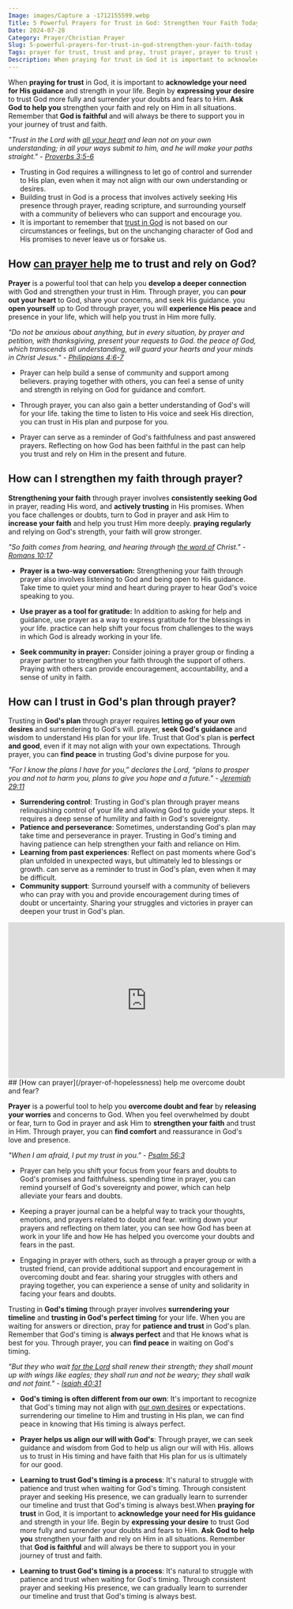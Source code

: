 ```yaml
---
Image: images/Capture a -1712155599.webp
Title: 5 Powerful Prayers for Trust in God: Strengthen Your Faith Today
Date: 2024-07-28
Category: Prayer/Christian Prayer
Slug: 5-powerful-prayers-for-trust-in-god-strengthen-your-faith-today
Tags: prayer for trust, trust and pray, trust prayer, prayer to trust god, prayer to trust in god, prayer to strengthen faith, prayer, christian prayer
Description: When praying for trust in God it is important to acknowledge your need for His guidance and strength in your life Begin by expressing your desire to trust God more fully and surrender your doubts and fears to Him Ask God to help you strengthen your faith and rely on
---
```


When **praying for trust** in God, it is important to **acknowledge your need for His guidance** and strength in your life. Begin by **expressing your desire** to trust God more fully and surrender your doubts and fears to Him. **Ask God to help you** strengthen your faith and rely on Him in all situations. Remember that **God is faithful** and will always be there to support you in your journey of trust and faith.

*"Trust in the Lord with [all your heart](/powerful-prayer-for-christian-new-beginnings-find-hope-and-renewal) and lean not on your own understanding; in all your ways submit to him, and he will make your paths straight." - [Proverbs 3:5-6](https://www.bibleref.com/Proverbs/3/Proverbs-3-5.html)*

- Trusting in God requires a willingness to let go of control and surrender to His plan, even when it may not align with our own understanding or desires.
- Building trust in God is a process that involves actively seeking His presence through prayer, reading scripture, and surrounding yourself with a community of believers who can support and encourage you.
- It is important to remember that [trust in God](/transformative-power-of-christian-prayer-comprehensive-guide) is not based on our circumstances or feelings, but on the unchanging character of God and His promises to never leave us or forsake us.

## How [can prayer help](/healing-prayers-for-a-broken-heart-finding-peace-and-comfort-in-gods-love) me to trust and rely on God?

**Prayer** is a powerful tool that can help you **develop a deeper connection** with God and strengthen your trust in Him. Through prayer, you can **pour out your heart** to God, share your concerns, and seek His guidance.  you **open yourself** up to God through prayer, you will **experience His peace** and presence in your life, which will help you trust in Him more fully.

*"Do not be anxious about anything, but in every situation, by prayer and petition, with thanksgiving, present your requests to God.  the peace of God, which transcends all understanding, will guard your hearts and your minds in Christ Jesus." - [Philippians 4:6-7](https://www.bibleref.com/Philippians/4/Philippians-4-6.html)*

- Prayer can help build a sense of community and support among believers.  praying together with others, you can feel a sense of unity and strength in relying on God for guidance and comfort.

- Through prayer, you can also gain a better understanding of God's will for your life.  taking the time to listen to His voice and seek His direction, you can trust in His plan and purpose for you.

- Prayer can serve as a reminder of God's faithfulness and past answered prayers. Reflecting on how God has been faithful in the past can help you trust and rely on Him in the present and future.

## How can I strengthen my faith through prayer?

**Strengthening your faith** through prayer involves **consistently seeking God** in prayer, reading His word, and **actively trusting** in His promises. When you face challenges or doubts, turn to God in prayer and ask Him to **increase your faith** and help you trust Him more deeply.  **praying regularly** and relying on God's strength, your faith will grow stronger.

*"So faith comes from hearing, and hearing through [the word of](/top-50-spiritual-weapons-for-warfare-a-biblical-guide-for-christian-warriors) Christ." - [Romans 10:17](https://www.bibleref.com/Romans/10/Romans-10-17.html)*

- **Prayer is a two-way conversation:** Strengthening your faith through prayer also involves listening to God and being open to His guidance. Take time to quiet your mind and heart during prayer to hear God's voice speaking to you.

- **Use prayer as a tool for gratitude:** In addition to asking for help and guidance, use prayer as a way to express gratitude for the blessings in your life.  practice can help shift your focus from challenges to the ways in which God is already working in your life.

- **Seek community in prayer:** Consider joining a prayer group or finding a prayer partner to strengthen your faith through the support of others. Praying with others can provide encouragement, accountability, and a sense of unity in faith.

## How can I trust in God's plan through prayer?

Trusting in **God's plan** through prayer requires **letting go of your own desires** and surrendering to God's will.  prayer, **seek God's guidance** and wisdom to understand His plan for your life. Trust that God's plan is **perfect and good**, even if it may not align with your own expectations. Through prayer, you can **find peace** in trusting God's divine purpose for you.

*"For I know the plans I have for you,” declares the Lord, “plans to prosper you and not to harm you, plans to give you hope and a future." - [Jeremiah 29:11](https://www.bibleref.com/Jeremiah/29/Jeremiah-29-11.html)*

- **Surrendering control**: Trusting in God's plan through prayer means relinquishing control of your life and allowing God to guide your steps. It requires a deep sense of humility and faith in God's sovereignty.
- **Patience and perseverance**: Sometimes, understanding God's plan may take time and perseverance in prayer. Trusting in God's timing and having patience can help strengthen your faith and reliance on Him.
- **Learning from past experiences**: Reflect on past moments where God's plan unfolded in unexpected ways, but ultimately led to blessings or growth.  can serve as a reminder to trust in God's plan, even when it may be difficult.
- **Community support**: Surround yourself with a community of believers who can pray with you and provide encouragement during times of doubt or uncertainty. Sharing your struggles and victories in prayer can deepen your trust in God's plan.


<iframe width="560" height="315" src="https://www.youtube.com/embed/s6NdBRSbqKE" frameborder="0" allow="autoplay; encrypted-media" allowfullscreen></iframe>
## [How can prayer](/prayer-of-hopelessness) help me overcome doubt and fear?

**Prayer** is a powerful tool to help you **overcome doubt and fear** by **releasing your worries** and concerns to God. When you feel overwhelmed by doubt or fear, turn to God in prayer and ask Him to **strengthen your faith** and trust in Him. Through prayer, you can **find comfort** and reassurance in God's love and presence.

*"When I am afraid, I put my trust in you." - [Psalm 56:3](https://www.bibleref.com/Psalm/56/Psalm-56-3.html)*

- Prayer can help you shift your focus from your fears and doubts to God's promises and faithfulness.  spending time in prayer, you can remind yourself of God's sovereignty and power, which can help alleviate your fears and doubts.

- Keeping a prayer journal can be a helpful way to track your thoughts, emotions, and prayers related to doubt and fear.  writing down your prayers and reflecting on them later, you can see how God has been at work in your life and how He has helped you overcome your doubts and fears in the past.

- Engaging in prayer with others, such as through a prayer group or with a trusted friend, can provide additional support and encouragement in overcoming doubt and fear.  sharing your struggles with others and praying together, you can experience a sense of unity and solidarity in facing your fears and doubts.

Trusting in **God's timing** through prayer involves **surrendering your timeline** and **trusting in God's perfect timing** for your life. When you are waiting for answers or direction, pray for **patience and trust** in God's plan. Remember that God's timing is **always perfect** and that He knows what is best for you. Through prayer, you can **find peace** in waiting on God's timing.

*"But they who wait [for the Lord](/unlocking-the-power-of-the-word-of-knowledge-a-comprehensive-guide-for-christian-believers) shall renew their strength; they shall mount up with wings like eagles; they shall run and not be weary; they shall walk and not faint." - [Isaiah 40:31](https://www.bibleref.com/Isaiah/40/Isaiah-40-31.html)*

- **God's timing is often different from our own**: It's important to recognize that God's timing may not align with [our own desires](/praying-over-people) or expectations.  surrendering our timeline to Him and trusting in His plan, we can find peace in knowing that His timing is always perfect.

- **Prayer helps us align our will with God's**: Through prayer, we can seek guidance and wisdom from God to help us align our will with His.  allows us to trust in His timing and have faith that His plan for us is ultimately for our good.

- **Learning to trust God's timing is a process**: It's natural to struggle with patience and trust when waiting for God's timing. Through consistent prayer and seeking His presence, we can gradually learn to surrender our timeline and trust that God's timing is always best.When **praying for trust** in God, it is important to **acknowledge your need for His guidance** and strength in your life. Begin by **expressing your desire** to trust God more fully and surrender your doubts and fears to Him. **Ask God to help you** strengthen your faith and rely on Him in all situations. Remember that **God is faithful** and will always be there to support you in your journey of trust and faith.

- **Learning to trust God's timing is a process**: It's natural to struggle with patience and trust when waiting for God's timing. Through consistent prayer and seeking His presence, we can gradually learn to surrender our timeline and trust that God's timing is always best.